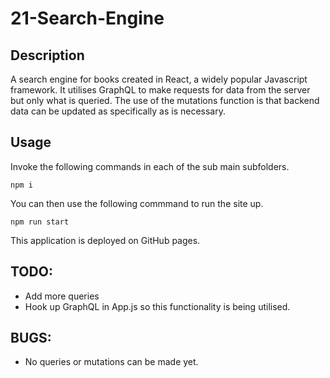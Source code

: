 # 21-Search-Engine

## Description
A search engine for books created in React, a widely popular Javascript framework. It utilises GraphQL to make requests for data from the server but only what is queried. The use of the mutations function is that backend data can be updated as specifically as is necessary.  

## Usage

Invoke the following commands in each of the sub main subfolders.

```
npm i
```
You can then use the following commmand to run the site up.

```
npm run start
```

This application is deployed on GitHub pages.

## TODO:
* Add more queries 
* Hook up GraphQL in App.js so this functionality is being utilised.

## BUGS:
* No queries or mutations can be made yet.